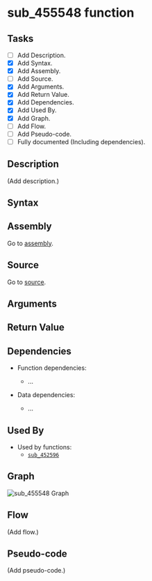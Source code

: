 # sub_455548 function

## Tasks

- [ ] Add Description.
- [X] Add Syntax.
- [X] Add Assembly.
- [ ] Add Source.
- [X] Add Arguments.
- [X] Add Return Value.
- [X] Add Dependencies.
- [X] Add Used By.
- [X] Add Graph.
- [ ] Add Flow.
- [ ] Add Pseudo-code.
- [ ] Fully documented (Including dependencies).

## Description

(Add description.)

## Syntax



## Assembly

Go to [assembly](../asm/sub_455548.asm).

## Source

Go to [source](../cc/sub_455548.cc).

## Arguments



## Return Value



## Dependencies

* Function dependencies:
  * ...


* Data dependencies:
  * ...

## Used By

* Used by functions:
  * [`sub_452596`](sub_452596.md)

## Graph

![sub_455548 Graph](../svg/sub_455548.svg "sub_455548 Graph")

## Flow

(Add flow.)

## Pseudo-code

(Add pseudo-code.)

